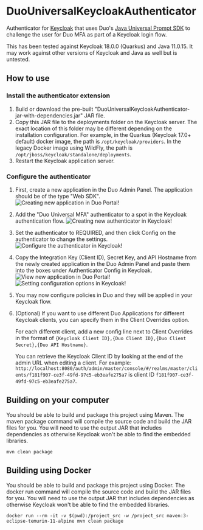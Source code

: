 # DuoUniversalKeycloakAuthenticator
Authenticator for [Keycloak](https://github.com/keycloak/keycloak) that uses Duo's [Java Universal Prompt SDK](https://github.com/duosecurity/duo_universal_java) to challenge the user for Duo MFA as part of a Keycloak login flow.

This has been tested against Keycloak 18.0.0 (Quarkus) and Java 11.0.15. It may work against other versions of Keycloak and Java as well but is untested.

## How to use
### Install the authenticator extension
1. Build or download the pre-built "DuoUniversalKeycloakAuthenticator-jar-with-dependencies.jar" JAR file.
2. Copy this JAR file to the deployments folder on the Keycloak server. The exact location of this folder may be different depending on the installation configuration. For example, in the Quarkus (Keycloak 17.0+ default) docker image, the path is `/opt/keycloak/providers`. In the legacy Docker image using WildFly, the path is `/opt/jboss/keycloak/standalone/deployments`.
3. Restart the Keycloak application server.

### Configure the authenticator
1. First, create a new application in the Duo Admin Panel. The application should be of the type "Web SDK".
  ![Creating new application in Duo Portal!](https://raw.githubusercontent.com/instipod/DuoUniversalKeycloakAuthenticator/master/documentation/duo-create-1.png "Step 1 in Duo Admin")
2. Add the "Duo Universal MFA" authenticator to a spot in the Keycloak authentication flow.
  ![Creating new authenticator in Keycloak!](https://raw.githubusercontent.com/instipod/DuoUniversalKeycloakAuthenticator/master/documentation/keycloak-create-1.png "Step 1 in Keycloak Admin")
3. Set the authenticator to REQUIRED, and then click Config on the authenticator to change the settings.
  ![Configure the authenticator in Keycloak!](https://raw.githubusercontent.com/instipod/DuoUniversalKeycloakAuthenticator/master/documentation/keycloak-create-2.png "Step 2 in Keycloak Admin")
4. Copy the Integration Key (Client ID), Secret Key, and API Hostname from the newly created application in the Duo Admin Panel and paste them into the boxes under Authenticator Config in Keycloak.
  ![View new application in Duo Portal!](https://raw.githubusercontent.com/instipod/DuoUniversalKeycloakAuthenticator/master/documentation/duo-create-2.png "Step 2 in Duo Admin")
  ![Setting configuration options in Keycloak!](https://raw.githubusercontent.com/instipod/DuoUniversalKeycloakAuthenticator/master/documentation/keycloak-create-3.png "Step 3 in Keycloak Admin")
5. You may now configure policies in Duo and they will be applied in your Keycloak flow.
6. (Optional) If you want to use different Duo Applications for different Keycloak clients, you can specify them in the Client Overrides option.
  
    For each different client, add a new config line next to Client Overrides in the format of `{Keycloak Client ID},{Duo Client ID},{Duo Client Secret},{Duo API Hostname}`.
  
    You can retrieve the Keycloak Client ID by looking at the end of the admin URL when editing a client. For example:  `http://localhost:8080/auth/admin/master/console/#/realms/master/clients/f181f907-ce3f-49fd-97c5-eb3eafe275a7` is client ID `f181f907-ce3f-49fd-97c5-eb3eafe275a7`.

## Building on your computer
You should be able to build and package this project using Maven. The maven package command will compile the source code and build the JAR files for you. You will need to use the output JAR that includes dependencies as otherwise Keycloak won't be able to find the embedded libraries.

`mvn clean package`

## Building using Docker
You should be able to build and package this project using Docker. The docker run command will compile the source code and build the JAR files for you. You will need to use the output JAR that includes dependencies as otherwise Keycloak won't be able to find the embedded libraries.

`docker run --rm -it -v $(pwd):/project_src -w /project_src maven:3-eclipse-temurin-11-alpine mvn clean package`
